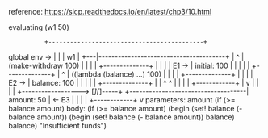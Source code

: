 reference: https://sicp.readthedocs.io/en/latest/chp3/10.html

evaluating (w1 50)

              +-------------------------------------------+
global env -> |                                           |
              |   w1                                      |
              +---|---------------------------------------+
                  |                               ^
                  |          (make-withdraw 100)  |
                  |                               |
                  |                    +--------------+
                  |                    |              |
                  |             E1 ->  | initial: 100 |
                  |                    |              |
                  |                    +--------------+
                  |                               ^
                  | ((lambda (balance) ...) 100)  |
                  |                               |
                  |                    +--------------+
                  |                    |              |
                  |             E2 ->  | balance: 100 |
                  |                    |              |
                  |                    +--------------+
                  |                      |        ^  ^
                  |                      |        |  |                                    +------------+
                  |                      v        |  |                                    |            |
                  +------------------> [*][*]-----+  +------------------------------------| amount: 50 | <- E3
                                        |                                                 |            |
                                        |                                                 +------------+
                                        v
                                 parameters: amount                                    (if (>= balance amount)
                                 body: (if (>= balance amount)                             (begin (set! balance (- balance amount))
                                           (begin (set! balance (- balance amount))               balance)
                                           balance)                                        "Insufficient funds")